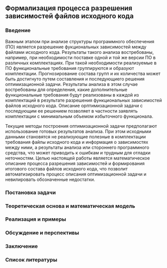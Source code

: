## Формализация процесса разрешения зависимостей файлов исходного кода

### Введение

<!-- Актуальность темы: важность анализа и оптимизации структуры исходного кода -->

Важным этапом при анализе структуры программного обеспечения (ПО) является разрешение фукциональных зависимостей между файлами исходного кода. Результаты такого анализа востребованы, например, при необходимости поставке одной и той же версии ПО в различных комплектациях. При такой необходимости реализуемые в ПО функциональные требования группируются и образуют комплектации. Прогнозирование состава групп и их количества может быть достигнуто путем составления и последующиего решения оптимизационной задачи. Результаты анализа в этом случае востребованы для определения, какие дополнительные функциональные требования будут реализованы в каждой из комплектаций в результате разрешения функциональных зависимостей файлов исходного кода. Описание орптимизационной задачи с последующим ее решением позволяет в частности заявлять комплектации с минимальным объемом избыточного функционала.

Текущие методы построения оптимизационной задачи предполагают использование готовых результатов анализа. При этом исходными данными становятся не реализующие полезные в комплектации требования файлы исходного кода и информация о зависимостях между ними, а результаты анализа или стороннего программного средства, что может приводить к ошибкам и трудным для отладки неточностям. Целью настоящей работы является математическое описание процесса разрешения зависимостей и формирования итогового состава файлов исходного кода, что позволит автоматизировать процесс описания оптимизационной задачи и невилировать обозначенные недостатки.

<!-- Краткий обзор существующих методов и их ограничений -->

<!-- 
На сегодняшний день для разрешения зависимостей между файлами исходного кода и формирования оптимальных комплектаций применяются различные подходы. Среди них можно выделить методы статического анализа, основанные на анализе исходных кодов и их зависимостей, а также методы, использующие результаты сторонних инструментов автоматического анализа.

Статический анализ включает использование таких инструментов, как Doxygen, Understand, SonarQube, Clang Static Analyzer и другие. Эти средства позволяют выявить связи между файлами, определить их функциональные зависимости и построить граф зависимостей. Например, Doxygen генерирует документацию и графы вызовов, а SonarQube анализирует качество кода и зависимости.

Однако такие методы часто требуют значительных затрат времени и ресурсов, особенно при работе с крупными проектами. Кроме того, они могут не учитывать динамические зависимости или особенности конкретных конфигураций.

Использование сторонних инструментов и автоматизированных систем анализа помогает ускорить процесс, но зачастую результаты получаются неполными или требуют дополнительной ручной обработки. Это увеличивает риск ошибок и усложняет автоматизацию процесса формирования комплектаций.

Основные ограничения существующих методов включают:

Недостаточную точность при сложных зависимостях и динамических связях;
Высокую трудоемкость ручной обработки результатов;
Отсутствие универсальных моделей для автоматической оптимизации состава файлов;
Ограниченную масштабируемость при работе с большими системами.
Эти ограничения подчеркивают необходимость разработки более эффективных математических моделей и автоматизированных методов разрешения зависимостей, способных обеспечить точное и быстрое формирование оптимальных конфигураций программных систем. 
-->

### Постановка задачи

<!-- Формальное описание задачи: определить структуру исходных файлов с учетом функциональных зависимостей между компонентами -->

<!-- Основные понятия: файлы, модули, функциональные зависимости, разрешение состава -->

<!-- Требования к модели: полнота, однозначность, возможность автоматизации -->

### Теоретическая основа и математическая модель

<!-- Определение множества компонентов исходного кода и их свойств -->

<!-- Формализация функциональных зависимостей как отношений между компонентами -->

<!-- Построение модели: использование графов, матриц или других математических структур для отображения зависимостей -->

<!-- Описание алгоритма разрешения состава файлов на основе модели: пошаговая схема или формулы -->

<!-- Обоснование корректности и полноты модели -->

### Реализация и примеры

<!-- Краткое описание реализации алгоритма (может быть в виде псевдокода или блок-схемы) -->

<!-- Пример из практики или гипотетический сценарий: демонстрация работы модели на конкретных данных -->

<!-- Анализ полученных результатов: преимущества, возможные ограничения -->

### Обсуждение и перспективы

<!-- Обсуждение эффективности предложенного подхода по сравнению с существующими методами -->

<!-- Возможности расширения модели: учет дополнительных факторов, автоматизация процесса, интеграция с системами разработки -->

<!-- Перспективы дальнейших исследований -->

### Заключение

<!-- Итоги работы: достигнутые результаты и основные выводы -->

<!-- Значимость предложенной формализации для практики разработки программного обеспечения -->

### Список литературы

<!-- Перечень использованных источников по теории функциональных зависимостей, моделированию структур кода и другим релевантным темам -->
